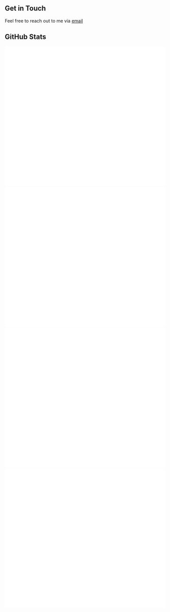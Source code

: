 ## Get in Touch

Feel free to reach out to me via [email](mailto:me@breno.tech)

## GitHub Stats
![langs](https://github.com/brenoepics/brenoepics/blob/actions_branch/languagesDarkMode.svg#gh-dark-mode-only)
![langslight](https://github.com/brenoepics/brenoepics/blob/actions_branch/languagesLightMode.svg#gh-light-mode-only)
![overview](https://github.com/brenoepics/brenoepics/blob/actions_branch/overviewDarkMode.svg#gh-dark-mode-only)
![overviewlight](https://github.com/brenoepics/brenoepics/blob/actions_branch/overviewLightMode.svg#gh-light-mode-only)
